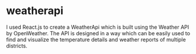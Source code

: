 # weatherapi

I used React.js to create a WeatherApi which is built using the Weather API by OpenWeather. The API is designed in a way which can be easily used to find and visualize the temperature details and weather reports of multiple districts. 
